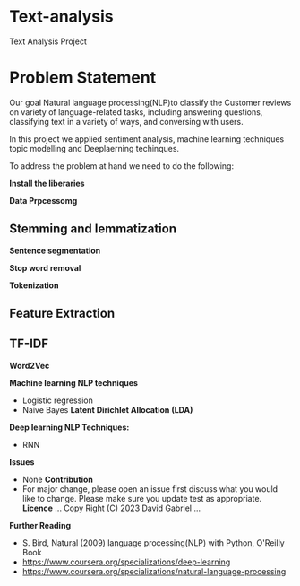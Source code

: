 # Text-analysis
Text Analysis Project 

# **Problem Statement**

Our goal Natural language processing(NLP)to classify the Customer reviews on variety of language-related tasks, including answering questions, classifying text in a variety of ways, and conversing with users.

In this project we applied sentiment analysis, machine learning techniques topic modelling and Deeplaerning techinques.

To address the problem at hand we need to do the following:

**Install the liberaries**


**Data Prpcessomg**



**Stemming and lemmatization**
-


**Sentence segmentation**


**Stop word removal**


**Tokenization**


## **Feature Extraction**


## **TF-IDF**


**Word2Vec**


**Machine learning NLP techniques**
 - Logistic regression
 - Naive Bayes
**Latent Dirichlet Allocation (LDA)**

**Deep learning NLP Techniques:**  
   - RNN
   
**Issues**
  - None
**Contribution**
   -  For major change, please open an issue first discuss what you would like to change. Please make sure you update test as appropriate.
**Licence**
...
Copy Right (C) 2023 David Gabriel
...

**Further Reading**
  - S. Bird, Natural (2009) language processing(NLP) with Python, O'Reilly Book
  - https://www.coursera.org/specializations/deep-learning
  - https://www.coursera.org/specializations/natural-language-processing
